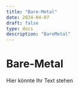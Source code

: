 ```yaml
---
title: "Bare-Metal"
date: 2024-04-07
draft: false
type: docs
description: "BareMetal"
---
```


# Bare-Metal

Hier könnte Ihr Text stehen
